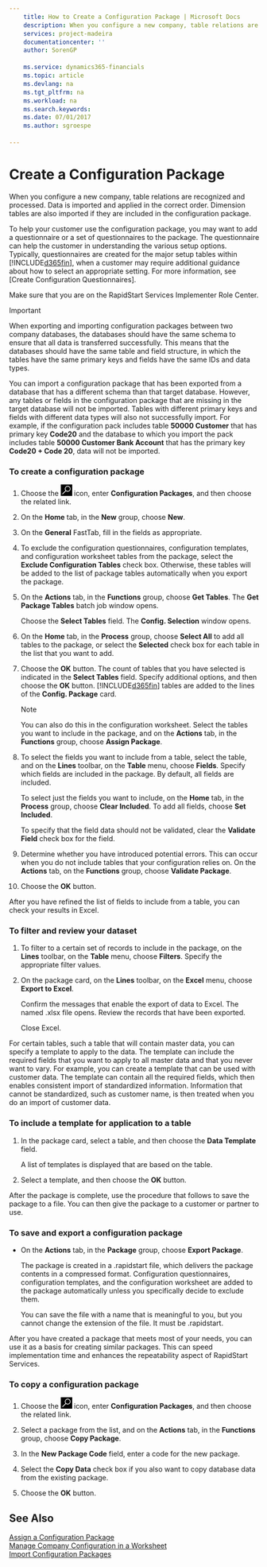```yaml
---
    title: How to Create a Configuration Package | Microsoft Docs
    description: When you configure a new company, table relations are recognized and processed. Data is imported and applied in the correct order. Dimension tables are also imported if they are included in the configuration package.
    services: project-madeira
    documentationcenter: ''
    author: SorenGP

    ms.service: dynamics365-financials
    ms.topic: article
    ms.devlang: na
    ms.tgt_pltfrm: na
    ms.workload: na
    ms.search.keywords:
    ms.date: 07/01/2017
    ms.author: sgroespe

---
```

# Create a Configuration Package
When you configure a new company, table relations are recognized and processed. Data is imported and applied in the correct order. Dimension tables are also imported if they are included in the configuration package.  

To help your customer use the configuration package, you may want to add a questionnaire or a set of questionnaires to the package. The questionnaire can help the customer in understanding the various setup options. Typically, questionnaires are created for the major setup tables within [!INCLUDE[d365fin](includes/d365fin_md.md)], when a customer may require additional guidance about how to select an appropriate setting. For more information, see [Create Configuration Questionnaires].

 Make sure that you are on the RapidStart Services Implementer Role Center.  

> [!IMPORTANT]  
>  When exporting and importing configuration packages between two company databases, the databases should have the same schema to ensure that all data is transferred successfully. This means that the databases should have the same table and field structure, in which the tables have the same primary keys and fields have the same IDs and data types.  
>   
>  You can import a configuration package that has been exported from a database that has a different schema than that target database. However, any tables or fields in the configuration package that are missing in the target database will not be imported. Tables with different primary keys and fields with different data types will also not successfully import. For example, if the configuration pack includes table **50000 Customer** that has primary key **Code20** and the database to which you import the pack includes table **50000 Customer Bank Account** that has the primary key **Code20 + Code 20**, data will not be imported.  

### To create a configuration package  

1.  Choose the ![Search for Page or Report](media/ui-search/search_small.png "Search for Page or Report icon") icon, enter **Configuration Packages**, and then choose the related link.  

2.  On the **Home** tab, in the **New** group, choose **New**.  

3.  On the **General** FastTab, fill in the fields as appropriate.  



4.  To exclude the configuration questionnaires, configuration templates, and configuration worksheet tables from the package, select the **Exclude Configuration Tables** check box. Otherwise, these tables will be added to the list of package tables automatically when you export the package.  

5.  On the **Actions** tab, in the **Functions** group, choose **Get Tables**. The **Get Package Tables** batch job window opens.  

     Choose the **Select Tables** field. The **Config. Selection** window opens.  

6.  On the **Home** tab, in the **Process** group, choose **Select All** to add all tables to the package, or select the **Selected** check box for each table in the list that you want to add.  

7.  Choose the **OK** button. The count of tables that you have selected is indicated in the **Select Tables** field. Specify additional options, and then choose the **OK** button. [!INCLUDE[d365fin](includes/d365fin_md.md)] tables are added to the lines of the **Config. Package** card.  

    > [!NOTE]  
    >  You can also do this in the configuration worksheet. Select the tables you want to include in the package, and on the **Actions** tab, in the **Functions** group, choose **Assign Package**.  

8.  To select the fields you want to include from a table, select the table, and on the **Lines** toolbar, on the **Table** menu, choose **Fields**. Specify which fields are included in the package. By default, all fields are included.  

     To select just the fields you want to include, on the **Home** tab, in the **Process** group, choose **Clear Included**. To add all fields, choose **Set Included**.  

     To specify that the field data should not be validated, clear the **Validate Field** check box for the field.  

9. Determine whether you have introduced potential errors. This can occur when you do not include tables that your configuration relies on. On the **Actions** tab, on the **Functions** group, choose **Validate Package**.  

10. Choose the **OK** button.  

 After you have refined the list of fields to include from a table, you can check your results in Excel.  

### To filter and review your dataset  

1.  To filter to a certain set of records to include in the package, on the **Lines** toolbar, on the **Table** menu, choose **Filters**. Specify the appropriate filter values.  



2.  On the package card, on the **Lines** toolbar, on the **Excel** menu, choose **Export to Excel**.  

     Confirm the messages that enable the export of data to Excel. The named .xlsx file opens. Review the records that have been exported.  

     Close Excel.  

 For certain tables, such a table that will contain master data, you can specify a template to apply to the data. The template can include the required fields that you want to apply to all master data and that you never want to vary. For example, you can create a template that can be used with customer data. The template can contain all the required fields, which then enables consistent import of standardized information. Information that cannot be standardized, such as customer name, is then treated when you do an import of customer data.  

### To include a template for application to a table  

1.  In the package card, select a table, and then choose the **Data Template** field.  

     A list of templates is displayed that are based on the table.  

2.  Select a template, and then choose the **OK** button.  

 After the package is complete, use the procedure that follows to save the package to a file. You can then give the package to a customer or partner to use.  

### To save and export a configuration package  

-   On the **Actions** tab, in the **Package** group, choose **Export Package**.  

     The package is created in a .rapidstart file, which delivers the package contents in a compressed format. Configuration questionnaires, configuration templates, and the configuration worksheet are added to the package automatically unless you specifically decide to exclude them.  

     You can save the file with a name that is meaningful to you, but you cannot change the extension of the file. It must be .rapidstart.  

 After you have created a package that meets most of your needs, you can use it as a basis for creating similar packages. This can speed implementation time and enhances the repeatability aspect of RapidStart Services.  

### To copy a configuration package  

1.  Choose the ![Search for Page or Report](media/ui-search/search_small.png "Search for Page or Report icon") icon, enter **Configuration Packages**, and then choose the related link.  

2.  Select a package from the list, and on the **Actions** tab, in the **Functions** group, choose **Copy Package**.  

3.  In the **New Package Code** field, enter a code for the new package.  

4.  Select the **Copy Data** check box if you also want to copy database data from the existing package.  

5.  Choose the **OK** button.  

## See Also  
 [Assign a Configuration Package](admin-how-to-assign-a-configuration-package.md)   
  [Manage Company Configuration in a Worksheet](admin-how-to-manage-company-configuration-in-a-worksheet.md)   
 [Import Configuration Packages](admin-how-to-import-configuration-packages.md)
